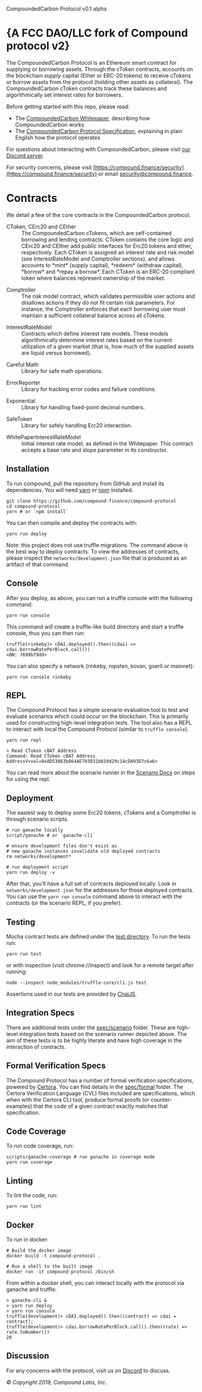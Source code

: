 

CompoundedCarbon Protocol v0.1 alpha

{A FCC DAO/LLC fork of Compound protocol v2}
=================

The CompoundedCarbon Protocol is an Ethereum smart contract for supplying or borrowing assets. Through the cToken contracts, accounts on the blockchain *supply* capital (Ether or ERC-20 tokens) to receive cTokens or *borrow* assets from the protocol (holding other assets as collateral). The CompoundedCarbon cToken contracts track these balances and algorithmically set interest rates for borrowers.

Before getting started with this repo, please read:

* The [CompoundedCarbon Whitepaper](https://github.com/compound-finance/compound-protocol/tree/master/docs/CompoundWhitepaper.pdf), describing how CompoundedCarbon works
* The [CompoundedCarbon Protocol Specification](https://github.com/compound-finance/compound-protocol/tree/master/docs/CompoundProtocol.pdf), explaining in plain English how the protocol operates

For questions about interacting with CompoundedCarbon, please visit [our Discord server](https://compound.finance/discord).

For security concerns, please visit [https://compound.finance/security](https://compound.finance/security) or email [security@compound.finance](mailto:security@compound.finance).

Contracts
=========

We detail a few of the core contracts in the CompoundedCarbon protocol.

<dl>
  <dt>CToken, CErc20 and CEther</dt>
  <dd>The CompoundedCarbon cTokens, which are self-contained borrowing and lending contracts. CToken contains the core logic and CErc20 and CEther add public interfaces for Erc20 tokens and ether, respectively. Each CToken is assigned an interest rate and risk model (see InterestRateModel and Comptroller sections), and allows accounts to *mint* (supply capital), *redeem* (withdraw capital), *borrow* and *repay a borrow*. Each CToken is an ERC-20 compliant token where balances represent ownership of the market.</dd>
</dl>

<dl>
  <dt>Comptroller</dt>
  <dd>The risk model contract, which validates permissible user actions and disallows actions if they do not fit certain risk parameters. For instance, the Comptroller enforces that each borrowing user must maintain a sufficient collateral balance across all cTokens.</dd>
</dl>

<dl>
  <dt>InterestRateModel</dt>
  <dd>Contracts which define interest rate models. These models algorithmically determine interest rates based on the current utilization of a given market (that is, how much of the supplied assets are liquid versus borrowed).</dd>
</dl>

<dl>
  <dt>Careful Math</dt>
  <dd>Library for safe math operations.</dd>
</dl>

<dl>
  <dt>ErrorReporter</dt>
  <dd>Library for tracking error codes and failure conditions.</dd>
</dl>

<dl>
  <dt>Exponential</dt>
  <dd>Library for handling fixed-point decimal numbers.</dd>
</dl>

<dl>
  <dt>SafeToken</dt>
  <dd>Library for safely handling Erc20 interaction.</dd>
</dl>

<dl>
  <dt>WhitePaperInterestRateModel</dt>
  <dd>Initial interest rate model, as defined in the Whitepaper. This contract accepts a base rate and slope parameter in its constructor.</dd>
</dl>

Installation
------------
To run compound, pull the repository from GitHub and install its dependencies. You will need [yarn](https://yarnpkg.com/lang/en/docs/install/) or [npm](https://docs.npmjs.com/cli/install) installed.

    git clone https://github.com/compound-finance/compound-protocol
    cd compound-protocol
    yarn # or `npm install`

You can then compile and deploy the contracts with:

    yarn run deploy

Note: this project does not use truffle migrations. The command above is the best way to deploy contracts. To view the addresses of contracts, please inspect the `networks/development.json` file that is produced as an artifact of that command.

Console
-------

After you deploy, as above, you can run a truffle console with the following command:

    yarn run console

This command will create a truffle-like build directory and start a truffle console, thus you can then run:

    truffle(rinkeby)> cDAI.deployed().then((cdai) => cdai.borrowRatePerBlock.call())
    <BN: 7699bf9dd>

You can also specify a network (rinkeby, ropsten, kovan, goerli or mainnet):

    yarn run console rinkeby

REPL
----

The Compound Protocol has a simple scenario evaluation tool to test and evaluate scenarios which could occur on the blockchain. This is primarily used for constructing high-level integration tests. The tool also has a REPL to interact with local the Compound Protocol (similar to `truffle console`).

    yarn run repl

    > Read CToken cBAT Address
    Command: Read CToken cBAT Address
    AddressV<val=0xAD53863b864AE703D31b819d29c14cDA93D7c6a6>

You can read more about the scenario runner in the [Scenario Docs](https://github.com/compound-finance/compound-protocol/tree/master/scenario/SCENARIO.md) on steps for using the repl.

Deployment
----------

The easiest way to deploy some Erc20 tokens, cTokens and a Comptroller is through scenario scripts.

    # run ganache locally
    script/ganache # or `ganache-cli`

    # ensure development files don't exist as
    # new ganache instances invalidate old deployed contracts
    rm networks/development*

    # run deployment script
    yarn run deploy -v

After that, you'll have a full set of contracts deployed locally. Look in `networks/development.json` for the addresses for those deployed contracts. You can use the `yarn run console` command above to interact with the contracts (or the scenario REPL, if you prefer).

Testing
-------
Mocha contract tests are defined under the [test directory](https://github.com/compound-finance/compound-protocol/tree/master/test). To run the tests run:

    yarn run test

or with inspection (visit chrome://inspect) and look for a remote target after running:

    node --inspect node_modules/truffle-core/cli.js test

Assertions used in our tests are provided by [ChaiJS](http://chaijs.com).

Integration Specs
-----------------

There are additional tests under the [spec/scenario](https://github.com/compound-finance/compound-protocol/tree/master/spec/scenario) folder. These are high-level integration tests based on the scenario runner depicted above. The aim of these tests is to be highly literate and have high coverage in the interaction of contracts.

Formal Verification Specs
-------------------------

The Compound Protocol has a number of formal verification specifications, powered by [Certora](https://www.certora.com/). You can find details in the [spec/formal](https://github.com/compound-finance/compound-protocol/tree/master/spec/formal) folder. The Certora Verification Language (CVL) files included are specifications, which when with the Certora CLI tool, produce formal proofs (or counter-examples) that the code of a given contract exactly matches that specification.

Code Coverage
-------------
To run code coverage, run:

    scripts/ganache-coverage # run ganache in coverage mode
    yarn run coverage

Linting
-------
To lint the code, run:

    yarn run lint

Docker
------

To run in docker:

    # Build the docker image
    docker build -t compound-protocol .

    # Run a shell to the built image
    docker run -it compound-protocol /bin/sh

From within a docker shell, you can interact locally with the protocol via ganache and truffle:

    > ganache-cli &
    > yarn run deploy
    > yarn run console
    truffle(development)> cDAI.deployed().then((contract) => cdai = contract);
    truffle(development)> cdai.borrowRatePerBlock.call().then((rate) => rate.toNumber())
    20

Discussion
----------

For any concerns with the protocol, visit us on [Discord](https://compound.finance/discord) to discuss.

_© Copyright 2019, Compound Labs, Inc._

